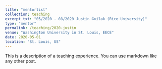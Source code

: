 ```yaml
---
title: "mentorlist"
collection: teaching
excerpt_txt: "05/2020 - 08/2020 Justin Guilak (Rice University)"
type: "mentor"
permalink: /teaching/2020-justin
venue: "Washington University in St. Louis, EECE"
date: 2020-05-01
location: "St. Louis, US"
---
```

This is a description of a teaching experience. You can use markdown like any other post.
